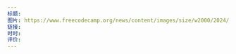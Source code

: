 ```yaml
---
标题: 
图片: https://www.freecodecamp.org/news/content/images/size/w2000/2024/02/react25a.png
链接: 
时时: 
评价:
---
```



